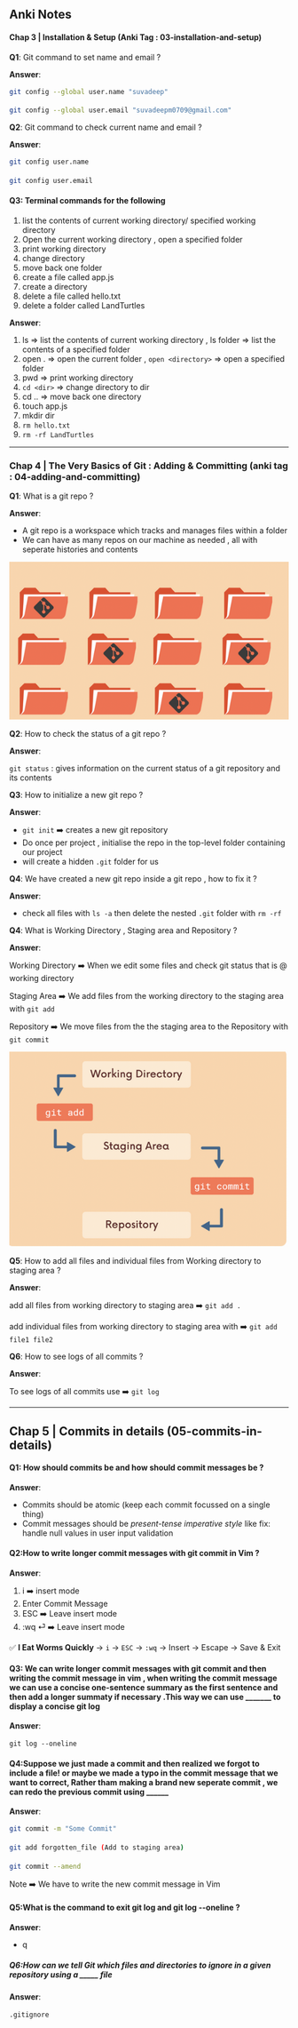 ## Anki Notes 

#### Chap 3 | Installation & Setup (Anki Tag : 03-installation-and-setup)

**Q1**: Git command to set name and email ? 

**Answer**:

```bash
git config --global user.name "suvadeep"

git config --global user.email "suvadeepm0709@gmail.com"


```

**Q2**: Git command to check current  name and email ? 

**Answer**:

```bash
git config user.name

git config user.email
```

#### **Q3**: Terminal  commands  for the following 

1. list the contents of current working directory/ specified working directory
2. Open the current working directory , open a specified folder 
3. print working directory 
4. change directory 
5. move back one folder 
6. create a file called app.js
7. create a directory 
8. delete a file called hello.txt
9. delete a folder called LandTurtles 

**Answer**:

1. ls => list the contents of current working directory , ls folder => list the contents of a specified folder 
2. open . => open the current folder , `open <directory>` => open a specified folder 
3. pwd => print working directory 
4. `cd <dir>` => change directory to dir 
5. cd .. => move back one directory 
6. touch app.js
7. mkdir dir
8. `rm hello.txt`
9. `rm -rf LandTurtles`

------

### Chap 4 | The Very Basics of Git : Adding & Committing (anki tag : 04-adding-and-committing)

**Q1**: What is a git repo ? 

**Answer**:

- A git repo is a workspace which tracks and manages files within a folder
- We can have  as many repos on our machine as needed , all with seperate histories and contents 

![](../Assets/git-repo.png)

**Q2**: How to check the status of a git repo ? 

**Answer**:

`git status` : gives information on the current status of a git repository and its contents 

**Q3**: How to initialize a new git repo ? 

**Answer**:

- `git init` ➡️ creates a new git repository 
- Do once per project , initialise the repo in the top-level folder containing our project 
- will create a hidden `.git` folder for us 

**Q4**: We have created a new git repo inside a git repo , how to fix it ? 

**Answer**:

- check all files with `ls -a` then delete the nested `.git` folder with `rm -rf`

**Q4**: What is Working Directory , Staging area and Repository ? 

**Answer**:

Working Directory ➡️ When we edit some files and check git status that is @ working directory 

Staging Area ➡️ We add files from the working directory to the staging area with `git add`

Repository ➡️ We move files from the the staging area to the Repository with `git commit`

![](../Assets/committing-workflow.png) 

**Q5**: How to add all files and individual files from Working directory to staging area ? 

**Answer**:

add all files from working directory to staging area ➡️ `git add .`

add individual files from working directory to staging area with ➡️ `git add file1 file2`

**Q6**: How to see logs of all commits ? 

**Answer**:

To see logs of all commits use ➡️ `git log`

------

## Chap 5 | Commits in details (05-commits-in-details)

#### Q1: How should commits be and how should commit messages be ? 

**Answer**:

- Commits should be atomic (keep each commit focussed on a single thing)
- Commit messages should be *present-tense imperative style* like fix: handle null values in user input validation 

#### Q2:How to write longer commit messages with git commit in Vim ? 

**Answer**:

1. i ➡️ insert mode 
2. Enter Commit Message 
3. ESC ➡️ Leave insert mode
4. :wq ⏎ ➡️ Leave insert mode 

✅ **I Eat Worms Quickly**
 → `i` → `ESC` → `:wq`
 → Insert → Escape → Save & Exit

#### Q3: We can write longer commit messages with git commit and then writing the commit message in vim , when writing the commit message we can use a concise one-sentence summary as the first sentence and then add a longer summaty if necessary .This way we can use _______ to display a concise git log 

**Answer**:

`git log --oneline`

#### Q4:Suppose we just made a commit and then realized we forgot to include a file! or maybe we made a typo in the commit message that we want to correct, Rather tham making a brand new seperate commit , we can redo the previous commit using ______

**Answer**:

```bash
git commit -m "Some Commit"

git add forgotten_file (Add to staging area)

git commit --amend
```

 Note ➡️ We have to write the new commit message in Vim

#### Q5:What is the command to exit git log and git log --oneline ? 

**Answer**:

- q 

##### Q6:How can we tell Git which files and directories to ignore in a given repository using a _____ file 

**Answer**: 

`.gitignore`
